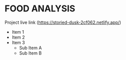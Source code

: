 # FOOD ANALYSIS

Project live link (https://storied-dusk-2cf062.netlify.app/)

- Item 1
- Item 2
- Item 3
  - Sub Item A
  - Sub Item B

